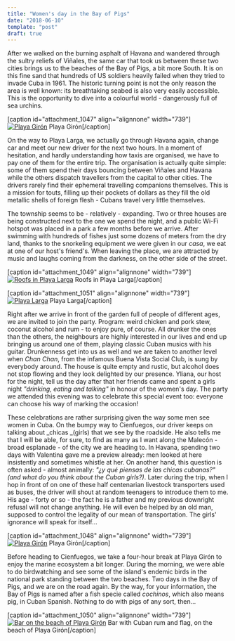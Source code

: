 ```yaml
---
title: "Women's day in the Bay of Pigs"
date: "2018-06-10"
template: "post"
draft: true
---
```


After we walked on the burning asphalt of Havana and wandered through the sultry reliefs of Viñales, the same car that took us between these two cities brings us to the beaches of the Bay of Pigs, a bit more South. It is on this fine sand that hundreds of US soldiers heavily failed when they tried to invade Cuba in 1961. The historic turning point is not the only reason the area is well known: its breathtaking seabed is also very easily accessible. This is the opportunity to dive into a colourful world - dangerously full of sea urchins.

\[caption id="attachment\_1047" align="alignnone" width="739"\][![Playa Girón](https://anothervyou.world/wp-content/uploads/2018/06/DSC_7591-1024x683.jpg)](https://anothervyou.world/wp-content/uploads/2018/06/DSC_7591.jpg) Playa Girón\[/caption\]

On the way to Playa Larga, we actually go through Havana again, change car and meet our new driver for the next two hours. In a moment of hesitation, and hardly understanding how taxis are organised, we have to pay one of them for the entire trip. The organisation is actually quite simple: some of them spend their days bouncing between Viñales and Havana while the others dispatch travellers from the capital to other cities. The drivers rarely find their ephemeral travelling companions themselves. This is a mission for touts, filling up their pockets of dollars as they fill the old metallic shells of foreign flesh - Cubans travel very little themselves.

The township seems to be - relatively - expanding. Two or three houses are being constructed next to the one we spend the night, and a public Wi-Fi hotspot was placed in a park a few months before we arrive. After swimming with hundreds of fishes just some dozens of meters from the dry land, thanks to the snorkeling equipment we were given in our _casa_, we eat at one of our host's friend's. When leaving the place, we are attracted by music and laughs coming from the darkness, on the other side of the street.

\[caption id="attachment\_1049" align="alignnone" width="739"\][![Roofs in Playa Larga](https://anothervyou.world/wp-content/uploads/2018/06/DSC_7543-1024x683.jpg)](https://anothervyou.world/wp-content/uploads/2018/06/DSC_7543.jpg) Roofs in Playa Larga\[/caption\]

\[caption id="attachment\_1051" align="alignnone" width="739"\][![Playa Larga](https://anothervyou.world/wp-content/uploads/2018/06/DSC_7515-1024x683.jpg)](https://anothervyou.world/wp-content/uploads/2018/06/DSC_7515.jpg) Playa Larga\[/caption\]

Right after we arrive in front of the garden full of people of different ages, we are invited to join the party. Program: weird chicken and pork stew, coconut alcohol and rum - to enjoy pure, of course. All drunker the ones than the others, the neighbours are highly interested in our lives and end up bringing us around one of them, playing classic Cuban musics with his guitar. Drunkenness get into us as well and we are taken to another level when _Chan Chan_, from the infamous Buena Vista Social Club, is sung by everybody around. The house is quite empty and rustic, but alcohol does not stop flowing and they look delighted by our presence. Yliana, our host for the night, tell us the day after that her friends came and spent a girls night _"drinking, eating and talking"_ in honour of the women's day. The party we attended this evening was to celebrate this special event too: everyone can choose his way of marking the occasion!

These celebrations are rather surprising given the way some men see women in Cuba. On the bumpy way to Cienfuegos, our driver keeps on talking about _chicas _(girls) that we see by the roadside. He also tells me that I will be able, for sure, to find as many as I want along the Malecón - broad esplanade - of the city we are heading to. In Havana, spending two days with Valentina gave me a preview already: men looked at here insistently and sometimes whistle at her. On another hand, this question is often asked - almost animally: _"¿y qué piensas de las chicas cubanas?" (and what do you think about the Cuban girls?)_. Later during the trip, when I hop in front of on one of these half centenarian livestock transporters used as buses, the driver will shout at random teenagers to introduce them to me. His age - forty or so - the fact he is a father and my previous downright refusal will not change anything. He will even be helped by an old man, supposed to control the legality of our mean of transportation. The girls' ignorance will speak for itself...

\[caption id="attachment\_1048" align="alignnone" width="739"\][![Playa Girón](https://anothervyou.world/wp-content/uploads/2018/06/DSC_7603-1024x683.jpg)](https://anothervyou.world/wp-content/uploads/2018/06/DSC_7603.jpg) Playa Girón\[/caption\]

Before heading to Cienfuegos, we take a four-hour break at Playa Girón to enjoy the marine ecosystem a bit longer. During the morning, we were able to do birdwatching and see some of the island's endemic birds in the national park standing between the two beaches. Two days in the Bay of Pigs, and we are on the road again. By the way, for your information, the Bay of Pigs is named after a fish specie called _cochinos_, which also means pig, in Cuban Spanish. Nothing to do with pigs of any sort, then...

\[caption id="attachment\_1050" align="alignnone" width="739"\][![Bar on the beach of Playa Girón](https://anothervyou.world/wp-content/uploads/2018/06/DSC_7593-1024x683.jpg)](https://anothervyou.world/wp-content/uploads/2018/06/DSC_7593.jpg) Bar with Cuban rum and flag, on the beach of Playa Girón\[/caption\]
